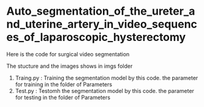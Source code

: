 # Auto_segmentation_of_the_ureter_and_uterine_artery_in_video_sequences_of_laparoscopic_hysterectomy

Here is the code for surgical video segmentation

The stucture and the images shows in imgs folder

1. Traing.py : Training the segmentation model by this code. the parameter for training in the folder of Parameters
2. Test.py   : Testomh the segmentation model by this code. the parameter for testing in the folder of Parameters
